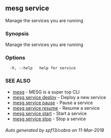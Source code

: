 ## mesg service

Manage the services you are running

### Synopsis

Manage the services you are running

### Options

```
  -h, --help   help for service
```

### SEE ALSO

* [mesg](mesg.md)	 - MESG is a super top CLI
* [mesg service deploy](mesg_service_deploy.md)	 - Deploy a new service
* [mesg service pause](mesg_service_pause.md)	 - Pause a service
* [mesg service resume](mesg_service_resume.md)	 - Resume a service
* [mesg service start](mesg_service_start.md)	 - Start a service
* [mesg service stop](mesg_service_stop.md)	 - Stop a service

###### Auto generated by spf13/cobra on 11-Mar-2018
